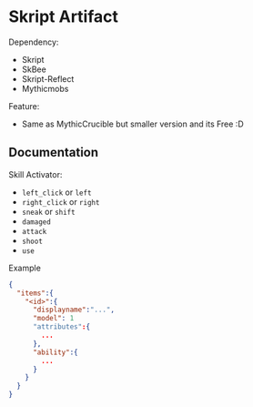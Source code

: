 # Skript Artifact

Dependency:
- Skript
- SkBee
- Skript-Reflect
- Mythicmobs

Feature:
- Same as MythicCrucible but smaller version and its Free :D

## Documentation

Skill Activator:
- `left_click` or  `left`
- `right_click` or `right`
- `sneak` or `shift`
- `damaged`
- `attack`
- `shoot`
- `use`

Example

```json
{
  "items":{
    "<id>":{
      "displayname":"...",
      "model": 1
      "attributes":{
        ...
      },
      "ability":{
        ...
      }
    }
  }
}
```